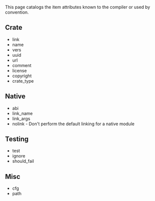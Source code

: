 This page catalogs the item attributes known to the compiler or used by convention.

Crate
-----

* link
 * name
 * vers
 * uuid
 * url
* comment
* license
* copyright
* crate_type

Native
------

* abi
* link_name
* link_args
* nolink - Don't perform the default linking for a native module

Testing
-------

* test
* ignore
* should_fail

Misc
----

* cfg
* path
